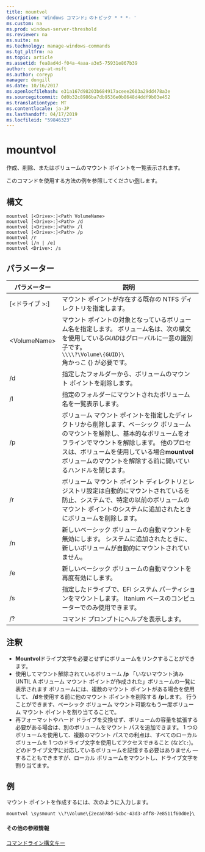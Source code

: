 ```yaml
---
title: mountvol
description: 'Windows コマンド」のトピック * * *- '
ms.custom: na
ms.prod: windows-server-threshold
ms.reviewer: na
ms.suite: na
ms.technology: manage-windows-commands
ms.tgt_pltfrm: na
ms.topic: article
ms.assetid: fea8ad4d-f04a-4aaa-a3e5-75931e867b39
author: coreyp-at-msft
ms.author: coreyp
manager: dongill
ms.date: 10/16/2017
ms.openlocfilehash: e31a167d98203b684917aceee2603a29dd478a3e
ms.sourcegitcommit: 0d0b32c8986ba7db9536e0b8648d4ddf9b03e452
ms.translationtype: MT
ms.contentlocale: ja-JP
ms.lasthandoff: 04/17/2019
ms.locfileid: "59846323"
---
```

# <a name="mountvol"></a>mountvol



作成、削除、またはボリュームのマウント ポイントを一覧表示されます。

このコマンドを使用する方法の例を参照してください[例](#BKMK_examples)します。

## <a name="syntax"></a>構文

```
mountvol [<Drive>:]<Path VolumeName>
mountvol [<Drive>:]<Path> /d
mountvol [<Drive>:]<Path> /l
mountvol [<Drive>:]<Path> /p
mountvol /r
mountvol [/n | /e]
mountvol <Drive>: /s
```

## <a name="parameters"></a>パラメーター

|パラメーター|説明|
|---------|-----------|
|[\<ドライブ >:]<Path>|マウント ポイントが存在する既存の NTFS ディレクトリを指定します。|
|\<VolumeName>|マウント ポイントの対象となっているボリューム名を指定します。 ボリューム名は、次の構文を使用している*GUID*はグローバルに一意の識別子です。</br>`\\\\?\Volume\{GUID}\`</br>角かっこ {} が必要です。|
|/d|指定したフォルダーから、ボリュームのマウント ポイントを削除します。|
|/l|指定のフォルダーにマウントされたボリューム名を一覧表示します。|
|/p|ボリューム マウント ポイントを指定したディレクトリから削除します、ベーシック ボリュームのマウントを解除し、基本的なボリュームをオフラインでマウントを解除します。 他のプロセスは、ボリュームを使用している場合**mountvol**ボリュームのマウントを解除する前に開いているハンドルを閉じます。|
|/r|ボリューム マウント ポイント ディレクトリとレジストリ設定は自動的にマウントされているを防止、システムで、特定の以前のボリュームのマウント ポイントのシステムに追加されたときにボリュームを削除します。|
|/n|新しいベーシック ボリュームの自動マウントを無効にします。 システムに追加されたときに、新しいボリュームが自動的にマウントされていません。|
|/e|新しいベーシック ボリュームの自動マウントを再度有効にします。|
|/s|指定したドライブで、EFI システム パーティションをマウントします。 Itanium ベースのコンピューターでのみ使用できます。|
|/?|コマンド プロンプトにヘルプを表示します。|

## <a name="remarks"></a>注釈

-   **Mountvol**ドライブ文字を必要とせずにボリュームをリンクすることができます。
-   使用してマウント解除されているボリューム **/p** 「いないマウント済み UNTIL A ボリューム マウント ポイントが作成された」ボリュームの一覧に表示されます ボリュームには、複数のマウント ポイントがある場合を使用して、 **/d**を使用する前に他のマウント ポイントを削除する **/p**します。 行うことができます、ベーシック ボリューム マウント可能なもう一度ボリューム マウント ポイントを割り当てることで。
-   再フォーマットやハード ドライブを交換せず、ボリュームの容量を拡張する必要がある場合は、別のボリュームをマウント パスを追加できます。 1 つのボリュームを使用して、複数のマウント パスでの利点は、すべてのローカル ボリュームを 1 つのドライブ文字を使用してアクセスできること (など`C:`)。 どのドライブ文字に対応しているボリュームを記憶する必要はありません — することもできますが、ローカル ボリュームをマウントし、ドライブ文字を割り当てます。

## <a name="BKMK_examples"></a>例

マウント ポイントを作成するには、次のように入力します。
```
mountvol \sysmount \\?\Volume\{2eca078d-5cbc-43d3-aff8-7e8511f60d0e}\
```

#### <a name="additional-references"></a>その他の参照情報

[コマンドライン構文キー](command-line-syntax-key.md)